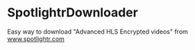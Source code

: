 # SpotlightrDownloader
Easy way to download "Advanced HLS Encrypted videos" from www.spotlightr.com
